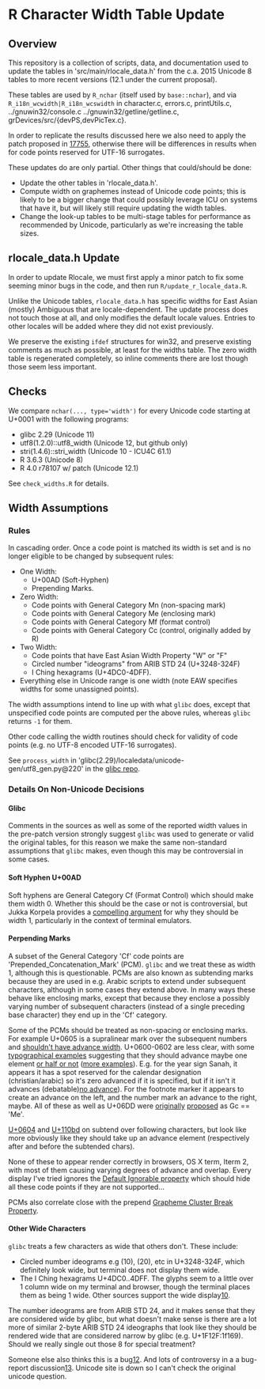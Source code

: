 # R Character Width Table Update

## Overview

This repository is a collection of scripts, data, and documentation used to
update the tables in 'src/main/rlocale_data.h' from the c.a. 2015 Unicode 8
tables to more recent versions (12.1 under the current proposal).

These tables are used by `R_nchar` (itself used by `base::nchar`), and via
`R_i18n_wcwidth|R_i18n_wcswidth` in character.c, errors.c, printUtils.c,
../gnuwin32/console.c ../gnuwin32/getline/getline.c,
grDevices/src/{devPS,devPicTex.c}.

In order to replicate the results discussed here we also need to apply the patch
proposed in [17755][15], otherwise there will be differences in results when
for code points reserved for UTF-16 surrogates.

These updates do are only partial.  Other things that could/should be done:

* Update the other tables in 'rlocale_data.h'.
* Compute width on graphemes instead of Unicode code points; this is likely to
  be a bigger change that could possibly leverage ICU on systems that have it,
  but will likely still require updating the width tables.
* Change the look-up tables to be multi-stage tables for performance as
  recommended by Unicode, particularly as we're increasing the table sizes.

## rlocale_data.h Update

In order to update Rlocale, we must first apply a minor patch to fix some
seeming minor bugs in the code, and then run `R/update_r_locale_data.R`.

Unlike the Unicode tables, `rlocale_data.h` has specific widths for East Asian
(mostly) Ambiguous that are locale-dependent.  The update process does not touch
those at all, and only modifies the default locale values.  Entries to other
locales will be added where they did not exist previously.

We preserve the existing `ifdef` structures for win32, and preserve existing
comments as much as possible, at least for the widths table.  The zero width
table is regenerated completely, so inline comments there are lost though those
seem less important.

## Checks

We compare `nchar(..., type='width')` for every Unicode code starting at U+0001
with the following programs:

* glibc 2.29                (Unicode 11)
* utf8(1.2.0)::utf8_width   (Unicode 12, but github only)
* stri(1.4.6)::stri_width   (Unicode 10 - ICU4C 61.1)
* R 3.6.3                   (Unicode 8)
* R 4.0 r78107 w/ patch     (Unicode 12.1)

See `check_widths.R` for details.

## Width Assumptions

### Rules

In cascading order. Once a code point is matched its width is set and is no
longer eligible to be changed by subsequent rules:

* One Width:
    * U+00AD (Soft-Hyphen)
    * Prepending Marks.
* Zero Width:
    * Code points with General Category Mn (non-spacing mark)
    * Code points with General Category Me (enclosing mark)
    * Code points with General Category Mf (format control)
    * Code points with General Category Cc (control, originally added by R)
* Two Width:
    * Code points that have East Asian Width Property "W" or "F"
    * Circled number "ideograms" from ARIB STD 24 (U+3248-324F)
    * I Ching hexagrams (U+4DC0-4DFF).
* Everything else in Unicode range is one width (note EAW specifies widths for
  some unassigned points).

The width assumptions intend to line up with what `glibc` does, except that
unspecified code points are computed per the above rules, whereas `glibc`
returns `-1` for them.

Other code calling the width routines should check for validity of code points
(e.g. no UTF-8 encoded UTF-16 surrogates).

See `process_width` in 'glibc(2.29)/localedata/unicode-gen/utf8_gen.py@220' in
the [glibc repo][14].

### Details On Non-Unicode Decisions

#### Glibc

Comments in the sources as well as some of the reported width values in the
pre-patch version strongly suggest `glibc` was used to generate or valid the
original tables, for this reason we make the same non-standard assumptions that
`glibc` makes, even though this may be controversial in some cases.

#### Soft Hyphen U+00AD

Soft hyphens are General Category Cf (Format Control) which should make them
width 0.  Whether this should be the case or not is controversial, but Jukka
Korpela provides a [compelling argument][11] for why they should be width 1,
particularly in the context of terminal emulators.

#### Perpending Marks

A subset of the General Category 'Cf' code points are
'Prepended_Concatenation_Mark' (PCM).  `glibc` and we treat these as width 1,
although this is questionable.  PCMs are also known as subtending marks because
they are used in e.g. Arabic scripts to extend under subsequent characters,
although in some cases they extend above.  In many ways these behave like
enclosing marks, except that because they enclose a possibly varying number of
subsequent characters (instead of a single preceding base character) they end up
in the 'Cf' category.

Some of the PCMs should be treated as non-spacing or enclosing marks.  For
example U+0605 is a supralinear mark over the subsequent numbers and [shouldn't
have advance width][2].  U+0600-0602 are less clear, with some [typographical
examples][3] suggesting that they should advance maybe one element
[or half or not][5] ([more examples][9]).  E.g. for the year sign Sanah, it
appears it has a spot reserved for the calendar designation (christian/arabic)
so it's zero advanced if it is specified, but if it isn't it advances
(debatable)[no advance][5]).  For the footnote marker it appears to
create an advance on the left, and the number mark an advance to the right,
maybe.  All of these as well as U+06DD were [originally][5] [proposed][8] as Gc
== 'Me'.

[U+0604][3] and [U+110bd][7] on subtend over following characters, but look like
more obviously like they should take up an advance element (respectively after
and before the subtended chars).

None of these to appear render correctly in browsers, OS X term, Iterm 2, with
most of them causing varying degrees of advance and overlap.  Every display I've
tried ignores the [Default Ignorable property][1] which should hide all these
code points if they are not supported...

PCMs also correlate close with the prepend [Grapheme Cluster Break Property][6].

#### Other Wide Characters

`glibc` treats a few characters as wide that others don't.  These include:

* Circled number ideograms e.g (10), (20), etc in U+3248-324F, which
  definitely look wide, but terminal does not display them wide.
* The I Ching hexagrams U+4DC0..4DFF. The glyphs seem to a little over 1 column
  wide on my terminal and browser, though the terminal places them as being 1
  wide.  Other sources support the wide display[10].

The number ideograms are from ARIB STD 24, and it makes sense that they are
considered wide by glibc, but what doesn't make sense is there are a lot more
of similar 2-byte ARIB STD 24 ideographs that look like they should be
rendered wide that are considered narrow by glibc (e.g. U+1F12F:1f169).
Should we really single out those 8 for special treatment?

Someone else also thinks this is a bug[12].  And lots of controversy in a a
bug-report discussion[13].  Unicode site is down so I can't check the original
unicode question.

[1]: http://unicode.org/L2/L2002/02368-default-ignorable.html
[2]: http://std.dkuug.dk/jtc1/sc2/wg2/docs/N3843.pdf
[3]: https://www.unicode.org/wg2/docs/n3734.pdf
[4]: https://www.unicode.org/L2/L2001/01428-arabic_enclosing_marks.pdf
[5]: https://www.unicode.org/review/pri310/pri310-background.html
[6]: https://www.unicode.org/L2/L2015/15183r-graph-cluster-brk.txt
[7]: https://www.unicode.org/L2/L2008/08400-kaithi-num-sign.pdf
[8]: https://www.unicode.org/wg2/docs/n2483.pdf
[9]: https://www.unicode.org/L2/L2001/01426-arabic_marks_examples.pdf
[10]: https://www.unicode.org/wg2/docs/n2363.pdf
[11]: http://jkorpela.fi/shy.html
[12]: https://sourceware.org/bugzilla/show_bug.cgi?id=24658
[13]: https://sourceware.org/bugzilla/show_bug.cgi?id=21750
[14]: https://www.gnu.org/software/libc/sources.html
[15]: https://bugs.r-project.org/bugzilla/show_bug.cgi?id=17755

